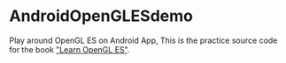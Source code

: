 # AndroidOpenGLESdemo
Play around OpenGL ES on Android App,
This is the practice source code for the book ["Learn OpenGL ES"](http://www.apress.com/9781430250531).
